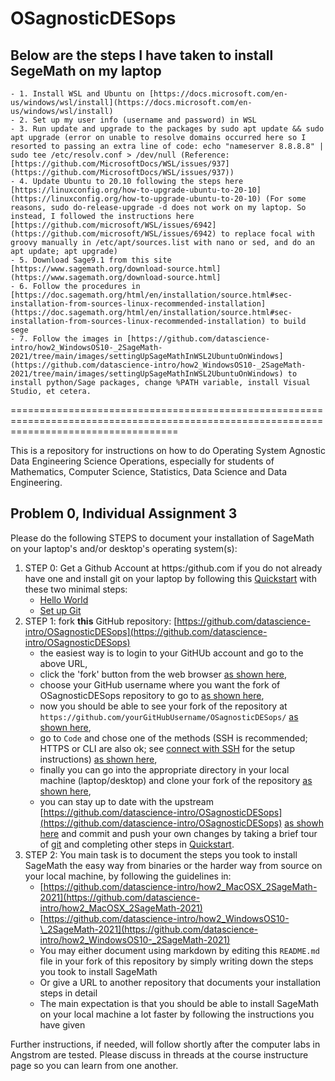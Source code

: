 # OSagnosticDESops

## Below are the steps I have taken to install SegeMath on my laptop
    - 1. Install WSL and Ubuntu on [https://docs.microsoft.com/en-us/windows/wsl/install](https://docs.microsoft.com/en-us/windows/wsl/install)
    - 2. Set up my user info (username and password) in WSL
    - 3. Run update and upgrade to the packages by sudo apt update && sudo apt upgrade (error on unable to resolve domains occurred here so I resorted to passing an extra line of code: echo "nameserver 8.8.8.8" | sudo tee /etc/resolv.conf > /dev/null (Reference: [https://github.com/MicrosoftDocs/WSL/issues/937](https://github.com/MicrosoftDocs/WSL/issues/937))
    - 4. Update Ubuntu to 20.10 following the steps here [https://linuxconfig.org/how-to-upgrade-ubuntu-to-20-10](https://linuxconfig.org/how-to-upgrade-ubuntu-to-20-10) (For some reasons, sudo do-release-upgrade -d does not work on my laptop. So instead, I followed the instructions here [https://github.com/microsoft/WSL/issues/6942](https://github.com/microsoft/WSL/issues/6942) to replace focal with groovy manually in /etc/apt/sources.list with nano or sed, and do an apt update; apt upgrade)
    - 5. Download Sage9.1 from this site [https://www.sagemath.org/download-source.html](https://www.sagemath.org/download-source.html]
    - 6. Follow the procedures in [https://doc.sagemath.org/html/en/installation/source.html#sec-installation-from-sources-linux-recommended-installation](https://doc.sagemath.org/html/en/installation/source.html#sec-installation-from-sources-linux-recommended-installation) to build sege
    - 7. Follow the images in [https://github.com/datascience-intro/how2_WindowsOS10-_2SageMath-2021/tree/main/images/settingUpSageMathInWSL2UbuntuOnWindows](https://github.com/datascience-intro/how2_WindowsOS10-_2SageMath-2021/tree/main/images/settingUpSageMathInWSL2UbuntuOnWindows) to install python/Sage packages, change %PATH variable, install Visual Studio, et cetera.
    
=========================================================================================================================================

This is a repository for instructions on how to do Operating System Agnostic Data Engineering Science Operations, especially for students of Mathematics, Computer Science, Statistics, Data Science and Data Engineering.

## Problem 0, Individual Assignment 3

Please do the following STEPS to document your installation of SageMath on your laptop's and/or desktop's operating system(s):

1. STEP 0: Get a Github Account at https:/github.com if you do not already have one and install git on your laptop by following this [Quickstart](https://docs.github.com/en/get-started/quickstart) with these two minimal steps:
    - [Hello World](https://docs.github.com/en/get-started/quickstart/hello-world)
    - [Set up Git](https://docs.github.com/en/get-started/quickstart/set-up-git)
2. STEP 1: fork **this** GitHub repository: [https://github.com/datascience-intro/OSagnosticDESops](https://github.com/datascience-intro/OSagnosticDESops) 
    - the easiest way is to login to your GitHUb account and go to the above URL, 
    - click the 'fork' button from the web browser [as shown here](images/fork00.png),
    - choose your GitHub username where you want the fork of OSagnosticDESops repository to go to [as shown here](images/fork01.png),
    - now you should be able to see your fork of the repository at `https://github.com/yourGitHubUsername/OSagnosticDESops/` [as shown here](images/fork02.png),
    - go to `Code` and chose one of the methods (SSH is recommended; HTTPS or CLI are also ok; see [connect with SSH](https://docs.github.com/en/enterprise-server@3.0/authentication/connecting-to-github-with-ssh) for the setup instructions) [as shown here](images/fork03.png),
    - finally you can go into the appropriate directory in your local machine (laptop/desktop) and clone your fork of the repository [as shown here](images/fork04_cloneYourForkLocally.png),
    - you can stay up to date with the upstream [https://github.com/datascience-intro/OSagnosticDESops](https://github.com/datascience-intro/OSagnosticDESops) [as showh here](images/fork05_fetchAndMetgeUpstream.png) and commit and push your own changes by taking a brief tour of [git](https://en.wikipedia.org/wiki/Git) and completing other steps in [Quickstart](https://docs.github.com/en/get-started/quickstart).
3. STEP 2: You main task is to document the steps you took to install SageMath the easy way from binaries or the harder way from source on your local machine, by following the guidelines in:
    - [https://github.com/datascience-intro/how2_MacOSX_2SageMath-2021](https://github.com/datascience-intro/how2_MacOSX_2SageMath-2021)
    - [https://github.com/datascience-intro/how2_WindowsOS10-\_2SageMath-2021](https://github.com/datascience-intro/how2_WindowsOS10-_2SageMath-2021)
    - You may either document using markdown by editing this `README.md` file in your fork of this repository by simply writing down the steps you took to install SageMath
    - Or give a URL to another repository that documents your installation steps in detail
    - The main expectation is that you should be able to install SageMath on your local machine a lot faster by following the instructions you have given
 
Further instructions, if needed, will follow shortly after the computer labs in Angstrom are tested. Please discuss in threads at the course instructure page so you can learn from one another.
